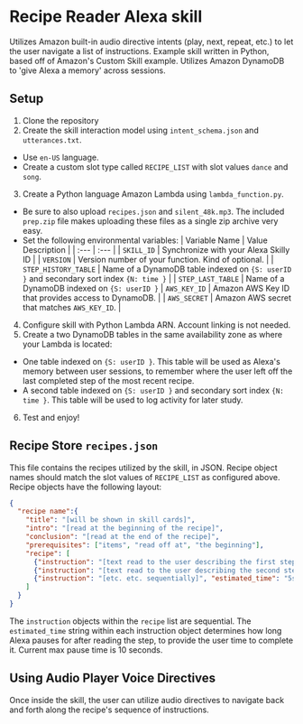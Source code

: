# Recipe Reader Alexa skill

Utilizes Amazon built-in audio directive intents (play, next, repeat, etc.) to let the user navigate a list of instructions.  Example skill written in Python, based off of Amazon's Custom Skill example.  Utilizes Amazon DynamoDB to 'give Alexa a memory' across sessions.   

## Setup

1.  Clone the repository
2.  Create the skill interaction model using `intent_schema.json` and `utterances.txt`.
* Use `en-US` language.
* Create a custom slot type called `RECIPE_LIST` with slot values `dance` and `song`.
3.  Create a Python language Amazon Lambda using `lambda_function.py`.  
* Be sure to also upload `recipes.json` and `silent_48k.mp3`.  The included `prep.zip` file makes uploading these files as a single zip archive very easy.
* Set the following environmental variables:
| Variable Name | Value Description |
| :--- | :--- |
| `SKILL_ID` | Synchronize with your Alexa Skilly ID |
| `VERSION` | Version number of your function.  Kind of optional. |
| `STEP_HISTORY_TABLE` | Name of a DynamoDB table indexed on `{S: userID }` and secondary sort index `{N: time }` |
| `STEP_LAST_TABLE` | Name of a DynamoDB indexed on `{S: userID }`
| `AWS_KEY_ID` | Amazon AWS Key ID that provides access to DynamoDB. |
| `AWS_SECRET` | Amazon AWS secret that matches `AWS_KEY_ID`. |
4. Configure skill with Python Lambda ARN.  Account linking is not needed.
5. Create a two DynamoDB tables in the same availability zone as where your Lambda is located:
* One table indexed on `{S: userID }`.  This table will be used as Alexa's memory between user sessions, to remember where the user left off the last completed step of the most recent recipe.  
* A second table indexed on `{S: userID }` and secondary sort index `{N: time }`.  This table will be used to log activity for later study.  
6. Test and enjoy!

## Recipe Store `recipes.json`

This file contains the recipes utilized by the skill, in JSON.  Recipe object names should match the slot values of `RECIPE_LIST` as configured above.  Recipe objects have the following layout:

```json
{
  "recipe name":{
    "title": "[will be shown in skill cards]",
    "intro": "[read at the beginning of the recipe]",
    "conclusion": "[read at the end of the recipe]",
    "prerequisites": ["items", "read off at", "the beginning"],
    "recipe": [
      {"instruction": "[text read to the user describing the first step]", "estimated_time": "5s"},
      {"instruction": "[text read to the user describing the second step]", "estimated_time": "5s"},
      {"instruction": "[etc. etc. sequentially]", "estimated_time": "5s"}
    ]
  }
}
```
The `instruction` objects within the `recipe` list are sequential.  The `estimated_time` string within each instruction object determines how long Alexa pauses for after reading the step, to provide the user time to complete it.  Current max pause time is 10 seconds.

## Using Audio Player Voice Directives

Once inside the skill, the user can utilize audio directives to navigate back and forth along the recipe's sequence of instructions.  
